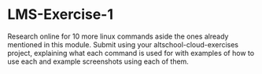 # LMS-Exercise-1

Research online for 10 more linux commands aside the ones already mentioned in this module. Submit using your altschool-cloud-exercises project, explaining what each command is used for with examples of how to use each and example screenshots using each of them.
